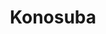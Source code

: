 ---
title: Konosuba
crosslinks:
- anime
- Megumin
- LightNovels
- AquaSama
- yunyun
- Lalatina
- naut
- seiyuu
- AnimePhoneWallpapers
- AnimeFaggotGifs
- copypasta
- REEEEEEEEEE
- Re_Zero
- waifuism
- Pixiv
- DarknessKS
- fatestaynight
- imagehosting
- anime_irl
---